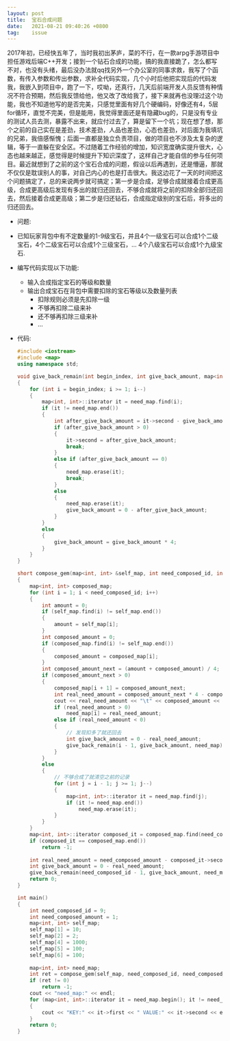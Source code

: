 ```yaml
---
layout: post
title:  宝石合成问题
date:   2021-08-21 09:40:26 +0800
tag:    issue
---
```


2017年初，已经快五年了，当时我初出茅庐，菜的不行，在一款arpg手游项目中担任游戏后端C++开发；接到一个钻石合成的功能，搞的我直接跪了，怎么都写不对，也没有头绪，最后没办法就qq找另外一个办公室的同事求救，我写了个函数，有传入参数和传出参数，求补全代码实现，几个小时后他把实现后的代码发我，我嵌入到项目中，跑了一下，哎呦，还真行，几天后前端开发人员反馈有种情况不符合预期，然后我反馈给他，他又改了改给我了，接下来就再也没理过这个功能，我也不知道他写的是否完美，只感觉里面有好几个硬编码，好像还有4，5层for循环，直觉不完美，但是能用，我觉得里面还是有隐藏bug的，只是没有专业的测试人员去测，暴露不出来，就应付过去了，算是留下一个坑；现在想了想，那个之前的自己实在是差劲，技术差劲，人品也差劲，心态也差劲，对后面为我填坑的兄弟，我倍感惭愧；后面一直都是独立负责项目，做的项目也不涉及太复杂的逻辑，等于一直躲在安全区。不过随着工作经验的增加，知识宽度确实提升很大，心态也越来越正，感觉得是时候提升下知识深度了，这样自己才能自信的参与任何项目。最近就想到了之前的这个宝石合成的问题，假设以后再遇到，还是懵逼，那就不仅仅是耽误别人的事，对自己内心的也是打击很大。我这边花了一天的时间把这个问题搞定了，总的来说两步就可搞定；第一步是合成，足够合成就接着合成更高级，合成更高级后发现有多出的就归还回去，不够合成就将之前的扣除全部归还回去，然后接着合成更高级；第二步是归还钻石，合成指定级别的宝石后，将多出的归还回去。


- 问题:
- 已知玩家背包中有不定数量的1-9级宝石，并且4个一级宝石可以合成1个二级宝石，4个二级宝石可以合成1个三级宝石，... 4个八级宝石可以合成1个九级宝石.
- 编写代码实现以下功能:
    - 输入合成指定宝石的等级和数量
    - 输出合成宝石在背包中需要扣除的宝石等级以及数量列表
        - 扣除规则必须是先扣除一级
        - 不够再扣除二级来补
        - 还不够再扣除三级来补
        - ...

- 代码:
    ```c++
    #include <iostream>
    #include <map>
    using namespace std;

    void give_back_remain(int begin_index, int give_back_amount, map<int, int> &need_map)
    {
        for (int i = begin_index; i >= 1; i--)
        {
            map<int, int>::iterator it = need_map.find(i);
            if (it != need_map.end())
            {
                int after_give_back_amount = it->second - give_back_amount * 4;
                if (after_give_back_amount > 0)
                {
                    it->second = after_give_back_amount;
                    break;
                }
                else if (after_give_back_amount == 0)
                {
                    need_map.erase(it);
                    break;
                }
                else
                {
                    need_map.erase(it);
                    give_back_amount = 0 - after_give_back_amount;
                }
            }
            else
            {
                give_back_amount = give_back_amount * 4;
            }
        }
    }

    short compose_gem(map<int, int> &self_map, int need_composed_id, int need_composed_amount, map<int, int> &need_map)
    {
        map<int, int> composed_map;
        for (int i = 1; i < need_composed_id; i++)
        {
            int amount = 0;
            if (self_map.find(i) != self_map.end())
            {
                amount = self_map[i];
            }
            int composed_amount = 0;
            if (composed_map.find(i) != self_map.end())
            {
                composed_amount = composed_map[i];
            }
            int composed_amount_next = (amount + composed_amount) / 4;
            if (composed_amount_next > 0)
            {
                composed_map[i + 1] = composed_amount_next;
                int real_need_amount = composed_amount_next * 4 - composed_amount;
                cout << real_need_amount << "\t" << composed_amount << endl;
                if (real_need_amount > 0)
                    need_map[i] = real_need_amount;
                else if (real_need_amount < 0)
                {
                    // 发现扣多了就还回去
                    int give_back_amount = 0 - real_need_amount;
                    give_back_remain(i - 1, give_back_amount, need_map);
                }
            }
            else
            {
                // 不够合成了就清空之前的记录
                for (int j = i - 1; j >= 1; j--)
                {
                    map<int, int>::iterator it = need_map.find(j);
                    if (it != need_map.end())
                        need_map.erase(it);
                }
            }
        }
        map<int, int>::iterator composed_it = composed_map.find(need_composed_id);
        if (composed_it == composed_map.end())
            return -1;
            
        int real_need_amount = need_composed_amount - composed_it->second; 
        int give_back_amount = 0 - real_need_amount;
        give_back_remain(need_composed_id - 1, give_back_amount, need_map);
        return 0;
    }

    int main()
    {
        int need_composed_id = 9;
        int need_composed_amount = 1;
        map<int, int> self_map;
        self_map[1] = 10;
        self_map[2] = 2;
        self_map[4] = 1000;
        self_map[5] = 100;
        self_map[6] = 100;
        
        map<int, int> need_map;
        int ret = compose_gem(self_map, need_composed_id, need_composed_amount, need_map);
        if (ret != 0)
            return -1;
        cout << "need_map:" << endl;
        for (map<int, int>::iterator it = need_map.begin(); it != need_map.end(); it++)
        {
            cout << "KEY:" << it->first << " VALUE:" << it->second << endl;
        }
        return 0;
    }
    ```